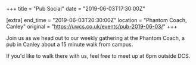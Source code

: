 +++
title = "Pub Social"
date = "2019-06-03T17:30:00Z"

[extra]
end_time = "2019-06-03T20:30:00Z"
location = "Phantom Coach, Canley"
original = "https://uwcs.co.uk/events/pub-2019-06-03/"
+++

Join us as we head out to our weekly gathering at the Phantom Coach, a pub in Canley about a 15 minute walk from campus.

If you'd like to walk there with us, feel free to meet up at 6pm outside DCS.

